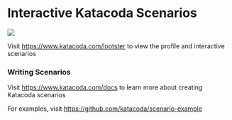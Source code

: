# Interactive Katacoda Scenarios

[![](http://shields.katacoda.com/katacoda/lootster/count.svg)](https://www.katacoda.com/lootster "Get your profile on Katacoda.com")

Visit https://www.katacoda.com/lootster to view the profile and interactive scenarios

### Writing Scenarios
Visit https://www.katacoda.com/docs to learn more about creating Katacoda scenarios

For examples, visit https://github.com/katacoda/scenario-example
